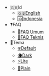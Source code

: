 <!-- @@@NOCONTENT -->
- :uk:Id
    - [:uk:English](/)
    - [:id:Indonesia](/id/home.md)
- :question:FAQ
    - [:book:FAQ Umum](https://support.midtrans.com)
    - [:wrench:FAQ Teknis](https://midtrans-advanced-faq.netlify.com/#/faq-general)
- :art:Tema
    - [:snowflake:Default](# 'style::Simple')
    - [:waning_crescent_moon:Dark](# 'style::Simple Dark')
    - [:zap:Lite](# 'style::Vue')
    - [:page_facing_up:Plain](# 'style::Plain')